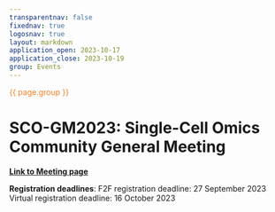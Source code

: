 ```yaml
---
transparentnav: false
fixednav: true
logosnav: true
layout: markdown
application_open: 2023-10-17
application_close: 2023-10-19
group: Events
---
```

<p style="color: #f47d21">{{ page.group }}</p>

# SCO-GM2023: Single-Cell Omics Community General Meeting

[**Link to Meeting page**](https://elixir-europe.org/events/elixir-single-cell-omics-community-f2fhybrid-meeting-0)

**Registration deadlines**: 
F2F registration deadline: 27 September  2023
Virtual registration deadline: 16 October 2023


